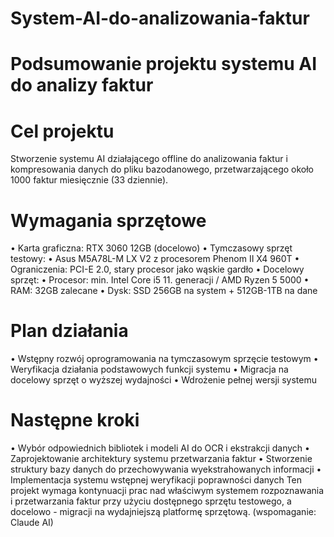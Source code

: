 # System-AI-do-analizowania-faktur

# Podsumowanie projektu systemu AI do analizy faktur
# Cel projektu
Stworzenie systemu AI działającego offline do analizowania faktur i kompresowania danych do pliku bazodanowego, przetwarzającego około 1000 faktur miesięcznie (33 dziennie).
# Wymagania sprzętowe
• Karta graficzna: RTX 3060 12GB (docelowo)
• Tymczasowy sprzęt testowy:
• Asus M5A78L-M LX V2 z procesorem Phenom II X4 960T
• Ograniczenia: PCI-E 2.0, stary procesor jako wąskie gardło
• Docelowy sprzęt:
• Procesor: min. Intel Core i5 11. generacji / AMD Ryzen 5 5000
• RAM: 32GB zalecane
• Dysk: SSD 256GB na system + 512GB-1TB na dane
# Plan działania
• Wstępny rozwój oprogramowania na tymczasowym sprzęcie testowym
• Weryfikacja działania podstawowych funkcji systemu
• Migracja na docelowy sprzęt o wyższej wydajności
• Wdrożenie pełnej wersji systemu
# Następne kroki
• Wybór odpowiednich bibliotek i modeli AI do OCR i ekstrakcji danych
• Zaprojektowanie architektury systemu przetwarzania faktur
• Stworzenie struktury bazy danych do przechowywania wyekstrahowanych informacji
• Implementacja systemu wstępnej weryfikacji poprawności danych
Ten projekt wymaga kontynuacji prac nad właściwym systemem rozpoznawania i przetwarzania faktur przy użyciu dostępnego sprzętu testowego, a docelowo - migracji na wydajniejszą platformę sprzętową.
(wspomaganie: Claude AI)
